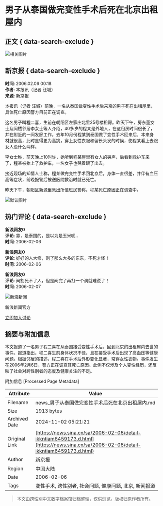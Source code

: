 # 男子从泰国做完变性手术后死在北京出租屋内

## 正文 { data-search-exclude }


![相关图片](//n.sinaimg.cn/sinakd10200/360/w180h180/20221208/41bb-24c971da1316d17de47caa3c1b099cb2.jpg)

## 新京报 { data-search-exclude }

**时间**: 2006.02.06 00:18  
**作者**: 本报讯（记者 汪城）  
**来源**: 新京报  

本报讯（记者 汪城）前晚，一名从泰国做变性手术后来京的男子死在出租屋里，具体死亡原因警方目前正在调查。

这名男子叫程二喜，生前在朝阳区左家庄北里25号楼租房。昨天下午，房东董女士及同楼邻居李女士等人介绍，40多岁的程某是外地人，在这租房时间很长了，并在附近的一间发廊工作，去年10月份程某到泰国做了变性手术回来后，本来身材就很高，此时显得更为高挑，穿上女性衣服和留长头发的时候，使程某看上去跟女人没什么两样。

李女士称，前天晚上10时许，她听到程某屋里有女人的哭声，后看到救护车来了，程某被抬上了救护车，一名女子也哭着跟了出去。

接近现场的知情人士称，程某做完变性手术回北京后，身体一直很差，并伴有血压高等症状，前晚报警后被送医院救治时就已死亡。

昨天下午，朝阳区新源里派出所值班民警称，程某死亡原因正在调查中。

![默认图片](//n.sinaimg.cn/default/2fb77759/20151125/320X320.png)

## 热门评论 { data-search-exclude }

**新浪网友0**  
**评论**: 靠，是泰国的，是以为是玉米呢..  
**时间**: 2006-02-06

**新浪网友0**  
**评论**: 好好的人大修，割了那么大多的东东，不死才怪！  
**时间**: 2006-02-06

**新浪网友0**  
**评论**: 阉割死不了人，但是阉完了再打一个洞就难说了！  
**时间**: 2006-02-07

![新浪新闻](https://n.sinaimg.cn/default/80905340/20200331/sinalogo.png)

新浪新闻官方

[立即加入讨论](javascript:void(0))

## 摘要与附加信息

<!-- tcd_abstract -->
本文报道了一名男子程二喜在从泰国接受变性手术后，回到北京的出租屋内去世的事件。报道指出，程二喜生前身体状况不佳，且在接受手术后出现了高血压等健康问题。根据邻居的描述，程二喜在手术后外形变化显著，常穿女性衣物。事件发生在2006年2月6日，警方正在调查其死亡原因。此例不仅涉及个人变性经历，还反映了社会对跨性别者的态度及健康关注的不足。
<!-- tcd_abstract_end -->

附加信息 [Processed Page Metadata]

| Attribute       | Value                                  |
|-----------------|----------------------------------------|
| Filename        | news_男子从泰国做完变性手术后死在北京出租屋内.md                             |
| Size            | 1913 bytes                           |
| Archived Date   | 2024-11-02 05:21:21                             |
| Original Link   | [https://news.sina.cn/sa/2006-02-06/detail-ikkntiam6459173.d.html](https://news.sina.cn/sa/2006-02-06/detail-ikkntiam6459173.d.html)                       |
| Author          | 新京报                               |
| Region          | 中国大陆                               |
| Date            | 2006-02-06                                 |
| Tags            | 变性手术, 跨性别者, 社会问题, 健康问题, 北京, 新闻报道                                 |
>
> 本文由跨性别中文数字档案馆归档整理，仅供浏览。版权归原作者所有。
>